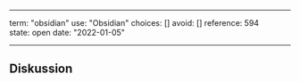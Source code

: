 
---
term:      "obsidian"
use:       "Obsidian"
choices:   []
avoid:     []
reference: 594        
state:     open
date:      "2022-01-05"

---

## Diskussion

